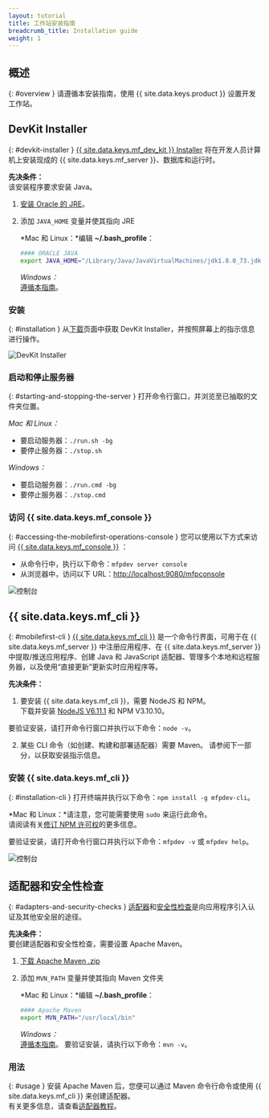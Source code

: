 ```yaml
---
layout: tutorial
title: 工作站安装指南
breadcrumb_title: Installation guide
weight: 1
---
```

<!-- NLS_CHARSET=UTF-8 -->
## 概述
{: #overview }
请遵循本安装指南，使用 {{ site.data.keys.product }} 设置开发工作站。

## DevKit Installer
{: #devkit-installer }
[{{ site.data.keys.mf_dev_kit }} Installer]({{site.baseurl}}/tutorials/en/foundation/8.0/installation-configuration/development/mobilefirst) 将在开发人员计算机上安装现成的 {{ site.data.keys.mf_server }}、数据库和运行时。  

**先决条件：**  
该安装程序要求安装 Java。

1. [安装 Oracle 的 JRE](http://www.oracle.com/technetwork/java/javase/downloads/jre8-downloads-2133155.html)。

2. 添加 `JAVA_HOME` 变量并使其指向 JRE

    *Mac 和 Linux：*编辑 **~/.bash_profile**：

    ```bash
    #### ORACLE JAVA
    export JAVA_HOME="/Library/Java/JavaVirtualMachines/jdk1.8.0_73.jdk/Contents/Home"
    ```

    *Windows：*  
    [遵循本指南](https://confluence.atlassian.com/doc/setting-the-java_home-variable-in-windows-8895.html)。

### 安装
{: #installation }
从[下载]({{site.baseurl}}/downloads/)页面中获取 DevKit Installer，并按照屏幕上的指示信息进行操作。

![DevKit Installer](devkit-installer.png)

### 启动和停止服务器
{: #starting-and-stopping-the-server }
打开命令行窗口，并浏览至已抽取的文件夹位置。

*Mac 和 Linux：*  

* 要启动服务器：`./run.sh -bg`
* 要停止服务器：`./stop.sh`

*Windows：*  

* 要启动服务器：`./run.cmd -bg`
* 要停止服务器：`./stop.cmd`

### 访问 {{ site.data.keys.mf_console }}
{: #accessing-the-mobilefirst-operations-console }
您可以使用以下方式来访问 [{{ site.data.keys.mf_console }}]({{site.baseurl}}/tutorials/en/foundation/8.0/product-overview/components/console/) ：

* 从命令行中，执行以下命令：`mfpdev server console`
* 从浏览器中，访问以下 URL：[http://localhost:9080/mfpconsole](http://localhost:9080/mfpconsole)

![控制台]({{site.baseurl}}/tutorials/en/foundation/8.0/product-overview/components/console/dashboard.png)

## {{ site.data.keys.mf_cli }}
{: #mobilefirst-cli }
[{{ site.data.keys.mf_cli }}]({{site.baseurl}}/tutorials/en/foundation/8.0/application-development/using-mobilefirst-cli-to-manage-mobilefirst-artifacts) 是一个命令行界面，可用于在 {{ site.data.keys.mf_server }} 中注册应用程序、在 {{ site.data.keys.mf_server }} 中提取/推送应用程序、创建 Java 和 JavaScript 适配器、管理多个本地和远程服务器，以及使用“直接更新”更新实时应用程序等。

**先决条件：**  
1. 要安装 {{ site.data.keys.mf_cli }}，需要 NodeJS 和 NPM。  
 下载并安装 [NodeJS V6.11.1](https://nodejs.org/download/release/v6.11.1/) 和 NPM V3.10.10。

 要验证安装，请打开命令行窗口并执行以下命令：`node -v`。

2. 某些 CLI 命令（如创建、构建和部署适配器）需要 Maven。 请参阅下一部分，以获取安装指示信息。

### 安装 {{ site.data.keys.mf_cli }}
{: #installation-cli }
打开终端并执行以下命令：`npm install -g mfpdev-cli`。  

*Mac 和 Linux：*请注意，您可能需要使用 `sudo` 来运行此命令。  
请阅读有关[修订 NPM 许可权](https://docs.npmjs.com/getting-started/fixing-npm-permissions)的更多信息。

要验证安装，请打开命令行窗口并执行以下命令：`mfpdev -v` 或 `mfpdev help`。

![控制台](mfpdev-cli.png)

## 适配器和安全性检查
{: #adapters-and-security-checks }
[适配器]({{site.baseurl}}/tutorials/en/foundation/8.0/adapters)和[安全性检查]({{site.baseurl}}/tutorials/en/foundation/8.0/authentication-and-security)是向应用程序引入认证及其他安全层的途径。

**先决条件：**  
要创建适配器和安全性检查，需要设置 Apache Maven。  

1. [下载 Apache Maven .zip](https://maven.apache.org/download.cgi)
2. 添加 `MVN_PATH` 变量并使其指向 Maven 文件夹

    *Mac 和 Linux：*编辑 **~/.bash_profile**：

    ```bash
    #### Apache Maven
    export MVN_PATH="/usr/local/bin"
    ```

    *Windows：*  
    [遵循本指南](http://crunchify.com/how-to-setupinstall-maven-classpath-variable-on-windows-7/)。
要验证安装，请执行以下命令：`mvn -v`。

### 用法
{: #usage }
安装 Apache Maven 后，您便可以通过 Maven 命令行命令或使用 {{ site.data.keys.mf_cli }} 来创建适配器。  
有关更多信息，请查看[适配器教程]({{site.baseurl}}/tutorials/en/foundation/8.0/adapters)。
